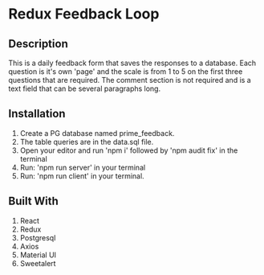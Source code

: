 # Redux Feedback Loop

## Description

This is a daily feedback form that saves the responses to a database. Each question is it's own 'page' and the scale is from 1 to 5 on the first three questions that are required. The comment section is not required and is a text field that can be several paragraphs long.

## Installation

1. Create a PG database named prime_feedback.
2. The table queries are in the data.sql file.
3. Open your editor and run 'npm i' followed by 'npm audit fix' in the terminal
4. Run: 'npm run server' in your terminal
5. Run: 'npm run client' in your terminal.

## Built With

1. React
2. Redux
3. Postgresql
4. Axios
5. Material UI
6. Sweetalert

